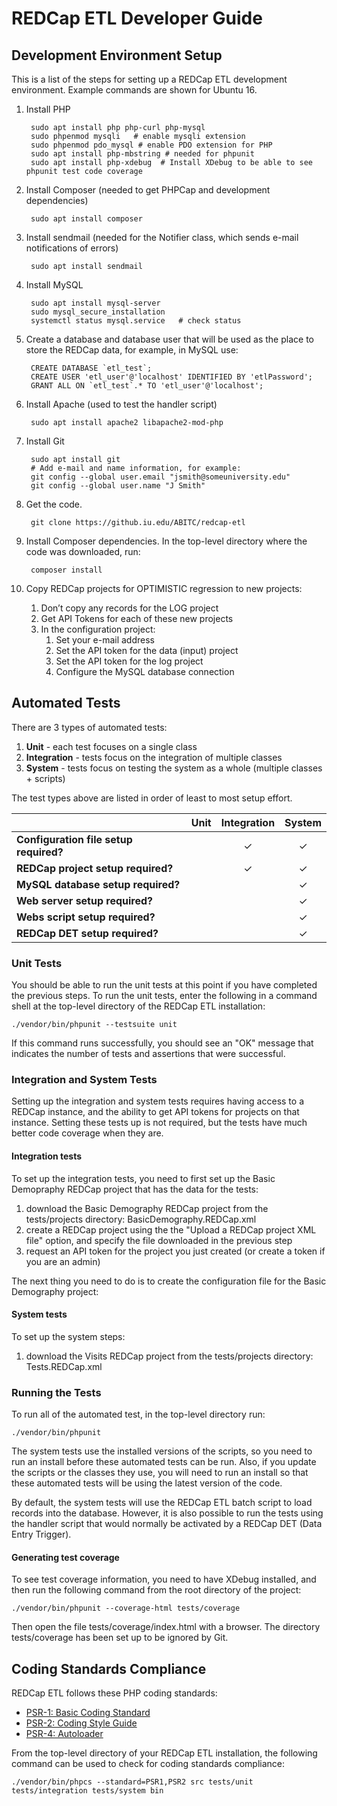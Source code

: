 REDCap ETL Developer Guide
======================================

Development Environment Setup
-------------------------------------

This is a list of the steps for setting up a REDCap ETL development environment. Example commands are shown for Ubuntu 16.

1. Install PHP

        sudo apt install php php-curl php-mysql
        sudo phpenmod mysqli   # enable mysqli extension
        sudo phpenmod pdo_mysql # enable PDO extension for PHP 
        sudo apt install php-mbstring # needed for phpunit
        sudo apt install php-xdebug  # Install XDebug to be able to see phpunit test code coverage

2. Install Composer (needed to get PHPCap and development dependencies)

        sudo apt install composer

3. Install sendmail (needed for the Notifier class, which sends e-mail notifications of errors)

        sudo apt install sendmail

4. Install MySQL

        sudo apt install mysql-server
        sudo mysql_secure_installation
        systemctl status mysql.service   # check status

5. Create a database and database user that will be used as the place to store the REDCap data, for example, in MySQL use:

        CREATE DATABASE `etl_test`;
        CREATE USER 'etl_user'@'localhost' IDENTIFIED BY 'etlPassword';
        GRANT ALL ON `etl_test`.* TO 'etl_user'@'localhost';

6. Install Apache (used to test the handler script)

        sudo apt install apache2 libapache2-mod-php

7. Install Git

        sudo apt install git
        # Add e-mail and name information, for example:
        git config --global user.email "jsmith@someuniversity.edu"
        git config --global user.name "J Smith"

8. Get the code.

        git clone https://github.iu.edu/ABITC/redcap-etl

9. Install Composer dependencies. In the top-level directory where the code was downloaded, run:

        composer install

10. Copy REDCap projects for OPTIMISTIC regression to new projects:
    1. Don’t copy any records for the LOG project
    2. Get API Tokens for each of these new projects
    3. In the configuration project:
        1. Set your e-mail address
        2. Set the API token for the data (input) project
        3. Set the API token for the log project
        4. Configure the MySQL database connection



Automated Tests
------------------------------

There are 3 types of automated tests:

1. __Unit__ - each test focuses on a single class
2. __Integration__ - tests focus on the integration of multiple classes
3. __System__ - tests focus on testing the system as a whole (multiple classes + scripts)

The test types above are listed in order of least to most setup effort.

|                                        | Unit |Integration | System    |
|----------------------------------------|------|:----------:|:---------:|
| __Configuration file setup required?__ |      | &#10003;   | &#10003;  |
| __REDCap project setup required?__     |      | &#10003;   | &#10003;  |
| __MySQL database setup required?__     |      |            | &#10003;  |
| __Web server setup required?__         |      |            | &#10003;  |
| __Webs script setup required?__        |      |            | &#10003;  |
| __REDCap DET setup required?__         |      |            | &#10003;  |



### Unit Tests
You should be able to run the unit tests at this point if you have
completed the previous steps.
To run the unit tests, enter the following in a command shell
at the top-level directory of the REDCap ETL installation:

    ./vendor/bin/phpunit --testsuite unit
    
If this command runs successfully, you should see an "OK" message that
indicates the number of tests and assertions that were successful.

### Integration and System Tests
Setting up the integration and system tests requires having access
to a REDCap instance, and the ability to get API tokens for projects
on that instance. Setting these tests up is not required, but
the tests have much better code coverage when they are.

#### Integration tests
To set up the integration tests, you need to first set up
the Basic Demopraphy REDCap project that has the data for the
tests:

1. download the Basic Demography REDCap project from the
   tests/projects directory: BasicDemography.REDCap.xml
2. create a REDCap project using the the
   "Upload a REDCap project XML file" option, and specify the file
   downloaded in the previous step
3. request an API token for the project you just created (or
   create a token if you are an admin)

The next thing you need to do is to create the configuration file
for the Basic Demography project:

#### System tests
To set up the system steps:
1. download the Visits REDCap project from the tests/projects
   directory: Tests.REDCap.xml


### Running the Tests

To run all of the automated test, in the top-level directory run:

    ./vendor/bin/phpunit

The system tests use the installed versions of the scripts, so you need to run an install before these automated tests can be run. Also, if you update the scripts or the classes they use, you will need to run an install so that these automated tests will be using the latest version of the code.

By default, the system tests will use the REDCap ETL batch script to load records into the database. However, it is also possible to run the tests using the handler script that would normally be activated by a REDCap DET (Data Entry Trigger).

#### Generating test coverage

To see test coverage information, you need to have XDebug installed, and then run the following command from the root directory of the project:

    ./vendor/bin/phpunit --coverage-html tests/coverage

Then open the file tests/coverage/index.html with a browser. The directory tests/coverage has been set up to be ignored by Git.





Coding Standards Compliance
------------------------------------

REDCap ETL follows these PHP coding standards:

* [PSR-1: Basic Coding Standard](http://www.php-fig.org/psr/psr-1/)
* [PSR-2: Coding Style Guide](http://www.php-fig.org/psr/psr-2/)
* [PSR-4: Autoloader](http://www.php-fig.org/psr/psr-4/)

From the top-level directory of your REDCap ETL installation, the following command can be used
to check for coding standards compliance:

    ./vendor/bin/phpcs --standard=PSR1,PSR2 src tests/unit tests/integration tests/system bin
